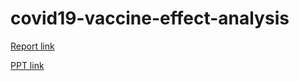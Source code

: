 # covid19-vaccine-effect-analysis


[Report link](https://docs.google.com/document/d/1kOdg4EupfrYlUdMOejVzuJ5wAVumj3K5/edit)

[PPT link](https://docs.google.com/presentation/d/1KLIURsBRR_ZmzJyHqpDALGYSWOefbQ81oyvl3nVI-c8/edit?usp=sharing)